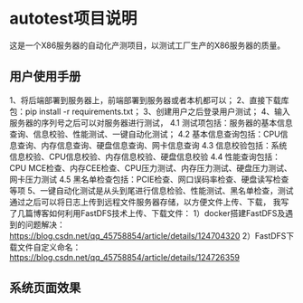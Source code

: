 # autotest项目说明
这是一个X86服务器的自动化产测项目，以测试工厂生产的X86服务器的质量。

## 用户使用手册
1、将后端部署到服务器上，前端部署到服务器或者本机都可以；
2、直接下载库包：pip install -r requirements.txt；
3、创建用户之后登录用户测试；
4、输入服务器的序列号之后可以对服务器进行测试，
    4.1 测试项包括：服务器的基本信息查询、信息校验、性能测试、一键自动化测试；
    4.2 基本信息查询包括：CPU信息查询、内存信息查询、硬盘信息查询、网卡信息查询
    4.3 信息校验包括：系统信息校验、CPU信息校验、内存信息校验、硬盘信息校验
    4.4 性能查询包括：CPU MCE检查、内存CEE检查、CPU压力测试、内存压力测试、硬盘压力测试、网卡压力测试
    4.5 黑名单检查包括：PCIE检查、网口误码率检查、硬盘读写检查等项
5、一键自动化测试是从头到尾进行信息检验、性能测试、黑名单检查，测试通过之后可以将日志上传到远程文件服务器存储，以方便文件上传、下载，
    我写了几篇博客如何利用FastDFS技术上传、下载文件：
    1）docker搭建FastDFS及遇到的问题解决：https://blog.csdn.net/qq_45758854/article/details/124704320
    2）FastDFS下载文件自定义命名：https://blog.csdn.net/qq_45758854/article/details/124726359

## 系统页面效果

